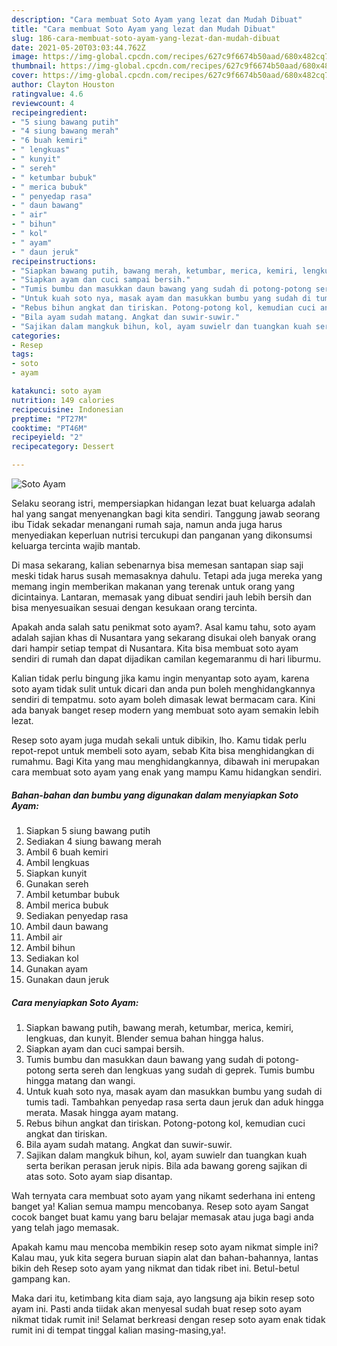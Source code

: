 ```yaml
---
description: "Cara membuat Soto Ayam yang lezat dan Mudah Dibuat"
title: "Cara membuat Soto Ayam yang lezat dan Mudah Dibuat"
slug: 186-cara-membuat-soto-ayam-yang-lezat-dan-mudah-dibuat
date: 2021-05-20T03:03:44.762Z
image: https://img-global.cpcdn.com/recipes/627c9f6674b50aad/680x482cq70/soto-ayam-foto-resep-utama.jpg
thumbnail: https://img-global.cpcdn.com/recipes/627c9f6674b50aad/680x482cq70/soto-ayam-foto-resep-utama.jpg
cover: https://img-global.cpcdn.com/recipes/627c9f6674b50aad/680x482cq70/soto-ayam-foto-resep-utama.jpg
author: Clayton Houston
ratingvalue: 4.6
reviewcount: 4
recipeingredient:
- "5 siung bawang putih"
- "4 siung bawang merah"
- "6 buah kemiri"
- " lengkuas"
- " kunyit"
- " sereh"
- " ketumbar bubuk"
- " merica bubuk"
- " penyedap rasa"
- " daun bawang"
- " air"
- " bihun"
- " kol"
- " ayam"
- " daun jeruk"
recipeinstructions:
- "Siapkan bawang putih, bawang merah, ketumbar, merica, kemiri, lengkuas, dan kunyit. Blender semua bahan hingga halus."
- "Siapkan ayam dan cuci sampai bersih."
- "Tumis bumbu dan masukkan daun bawang yang sudah di potong-potong serta sereh dan lengkuas yang sudah di geprek. Tumis bumbu hingga matang dan wangi."
- "Untuk kuah soto nya, masak ayam dan masukkan bumbu yang sudah di tumis tadi. Tambahkan penyedap rasa serta daun jeruk dan aduk hingga merata. Masak hingga ayam matang."
- "Rebus bihun angkat dan tiriskan. Potong-potong kol, kemudian cuci angkat dan tiriskan."
- "Bila ayam sudah matang. Angkat dan suwir-suwir."
- "Sajikan dalam mangkuk bihun, kol, ayam suwielr dan tuangkan kuah serta berikan perasan jeruk nipis. Bila ada bawang goreng sajikan di atas soto. Soto ayam siap disantap."
categories:
- Resep
tags:
- soto
- ayam

katakunci: soto ayam 
nutrition: 149 calories
recipecuisine: Indonesian
preptime: "PT27M"
cooktime: "PT46M"
recipeyield: "2"
recipecategory: Dessert

---
```



![Soto Ayam](https://img-global.cpcdn.com/recipes/627c9f6674b50aad/680x482cq70/soto-ayam-foto-resep-utama.jpg)

Selaku seorang istri, mempersiapkan hidangan lezat buat keluarga adalah hal yang sangat menyenangkan bagi kita sendiri. Tanggung jawab seorang ibu Tidak sekadar menangani rumah saja, namun anda juga harus menyediakan keperluan nutrisi tercukupi dan panganan yang dikonsumsi keluarga tercinta wajib mantab.

Di masa  sekarang, kalian sebenarnya bisa memesan santapan siap saji meski tidak harus susah memasaknya dahulu. Tetapi ada juga mereka yang memang ingin memberikan makanan yang terenak untuk orang yang dicintainya. Lantaran, memasak yang dibuat sendiri jauh lebih bersih dan bisa menyesuaikan sesuai dengan kesukaan orang tercinta. 



Apakah anda salah satu penikmat soto ayam?. Asal kamu tahu, soto ayam adalah sajian khas di Nusantara yang sekarang disukai oleh banyak orang dari hampir setiap tempat di Nusantara. Kita bisa membuat soto ayam sendiri di rumah dan dapat dijadikan camilan kegemaranmu di hari liburmu.

Kalian tidak perlu bingung jika kamu ingin menyantap soto ayam, karena soto ayam tidak sulit untuk dicari dan anda pun boleh menghidangkannya sendiri di tempatmu. soto ayam boleh dimasak lewat bermacam cara. Kini ada banyak banget resep modern yang membuat soto ayam semakin lebih lezat.

Resep soto ayam juga mudah sekali untuk dibikin, lho. Kamu tidak perlu repot-repot untuk membeli soto ayam, sebab Kita bisa menghidangkan di rumahmu. Bagi Kita yang mau menghidangkannya, dibawah ini merupakan cara membuat soto ayam yang enak yang mampu Kamu hidangkan sendiri.

<!--inarticleads1-->

##### Bahan-bahan dan bumbu yang digunakan dalam menyiapkan Soto Ayam:

1. Siapkan 5 siung bawang putih
1. Sediakan 4 siung bawang merah
1. Ambil 6 buah kemiri
1. Ambil  lengkuas
1. Siapkan  kunyit
1. Gunakan  sereh
1. Ambil  ketumbar bubuk
1. Ambil  merica bubuk
1. Sediakan  penyedap rasa
1. Ambil  daun bawang
1. Ambil  air
1. Ambil  bihun
1. Sediakan  kol
1. Gunakan  ayam
1. Gunakan  daun jeruk




<!--inarticleads2-->

##### Cara menyiapkan Soto Ayam:

1. Siapkan bawang putih, bawang merah, ketumbar, merica, kemiri, lengkuas, dan kunyit. Blender semua bahan hingga halus.
1. Siapkan ayam dan cuci sampai bersih.
1. Tumis bumbu dan masukkan daun bawang yang sudah di potong-potong serta sereh dan lengkuas yang sudah di geprek. Tumis bumbu hingga matang dan wangi.
1. Untuk kuah soto nya, masak ayam dan masukkan bumbu yang sudah di tumis tadi. Tambahkan penyedap rasa serta daun jeruk dan aduk hingga merata. Masak hingga ayam matang.
1. Rebus bihun angkat dan tiriskan. Potong-potong kol, kemudian cuci angkat dan tiriskan.
1. Bila ayam sudah matang. Angkat dan suwir-suwir.
1. Sajikan dalam mangkuk bihun, kol, ayam suwielr dan tuangkan kuah serta berikan perasan jeruk nipis. Bila ada bawang goreng sajikan di atas soto. Soto ayam siap disantap.




Wah ternyata cara membuat soto ayam yang nikamt sederhana ini enteng banget ya! Kalian semua mampu mencobanya. Resep soto ayam Sangat cocok banget buat kamu yang baru belajar memasak atau juga bagi anda yang telah jago memasak.

Apakah kamu mau mencoba membikin resep soto ayam nikmat simple ini? Kalau mau, yuk kita segera buruan siapin alat dan bahan-bahannya, lantas bikin deh Resep soto ayam yang nikmat dan tidak ribet ini. Betul-betul gampang kan. 

Maka dari itu, ketimbang kita diam saja, ayo langsung aja bikin resep soto ayam ini. Pasti anda tiidak akan menyesal sudah buat resep soto ayam nikmat tidak rumit ini! Selamat berkreasi dengan resep soto ayam enak tidak rumit ini di tempat tinggal kalian masing-masing,ya!.

